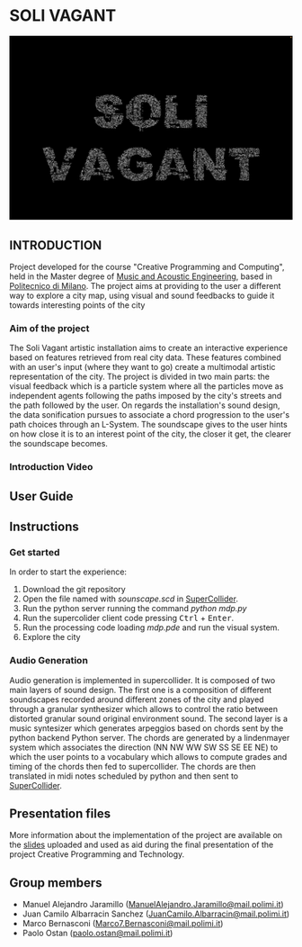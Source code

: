 # **SOLI VAGANT**
<p align="center">
<img class= "center" src="./README%20Assets/Title.png" width="600">

## INTRODUCTION
Project developed for the course "Creative Programming and Computing", held in the Master degree of [Music and Acoustic Engineering](https://suono.polimi.it/), based in [Politecnico di Milano](https://www.polimi.it/). 
  The project aims at providing to the user a different way to explore a city map, using visual and sound feedbacks to guide it towards interesting points of the city

### Aim of the project
The Soli Vagant artistic installation aims to create an interactive experience based on features retrieved from real city data. These features combined with an user's input (where they want to go) create a multimodal artistic representation of the city. The project is divided in two main parts: the visual feedback which is a particle system where all the particles move as independent agents following the paths imposed by the city's streets and the path followed by the user. On regards the installation's sound design, the data sonification pursues to associate a chord progression to the user's path choices through an L-System. The soundscape gives to the user hints on how close it is to an interest point of the city, the closer it get, the clearer the soundscape becomes.

### Introduction Video

## User Guide
## Instructions
### Get started
In order to start the experience: 
1. Download the git repository
2. Open the file named with <em>sounscape.scd</em> in [SuperCollider](https://supercollider.github.io/).
3. Run the python server running the command  <em>python mdp.py</em>
4. Run the supercolider client code pressing <kbd>Ctrl</kbd> + <kbd>Enter</kbd>.
5. Run the processing code loading <em>mdp.pde</em> and run the visual system. 
6. Explore the city 




### Audio Generation

Audio generation is implemented in supercollider.
It is composed of two main layers of sound design. 
The first one is a composition of different soundscapes recorded around different zones of the city and played through a granular synthesizer which allows to control the ratio between distorted granular sound original environment sound. 
The second layer is a music syntesizer which generates arpeggios based on chords sent by the python backend
 Python server. 
The chords are generated by a lindenmayer system which associates the direction (NN NW WW SW SS SE EE NE) to which the user points to a vocabulary which allows to compute grades and timing of the chords then fed to supercollider. 
The chords are then translated in midi notes scheduled by python and then sent to [SuperCollider](https://supercollider.github.io/).

## Presentation files
More information about the implementation of the project are available on the [slides](/) uploaded and used as aid during the final presentation of the project Creative Programming and Technology.

## Group members
- Manuel Alejandro Jaramillo  (ManuelAlejandro.Jaramillo@mail.polimi.it)
- Juan Camilo Albarracin Sanchez  (JuanCamilo.Albarracin@mail.polimi.it)
- Marco Bernasconi  (Marco7.Bernasconi@mail.polimi.it)
- Paolo Ostan (paolo.ostan@mail.polimi.it)
